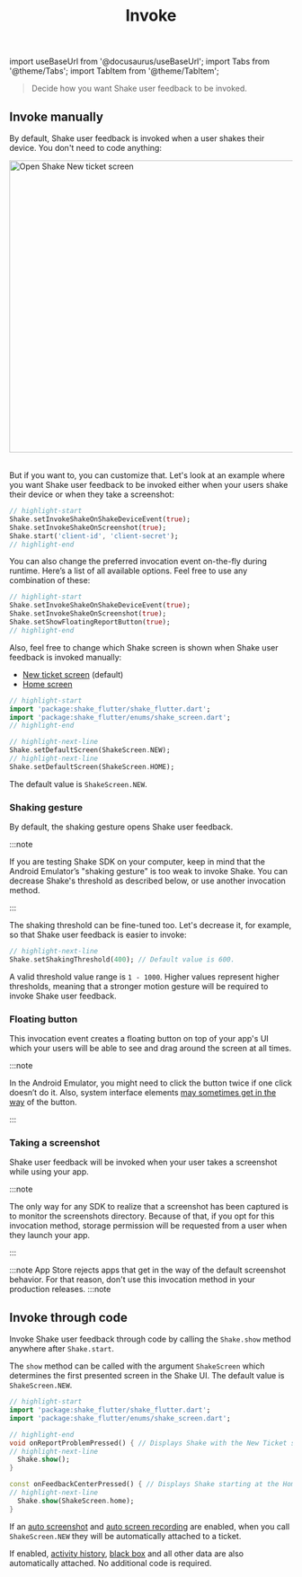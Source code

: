 ﻿---
id: invoke
title: Invoke
---

import useBaseUrl from '@docusaurus/useBaseUrl';
import Tabs from '@theme/Tabs';
import TabItem from '@theme/TabItem';

>Decide how you want Shake user feedback to be invoked.

## Invoke manually
By default, Shake user feedback is invoked when a user shakes their device.
You don't need to code anything:

<table class="media-container mt-40 mb-40">
<img
  alt="Open Shake New ticket screen"
  width="520"
  src={useBaseUrl('img/open-shake-new-ticket-screen.svg')}
/>
</table>

But if you want to, you can customize that.
Let's look at an example where you want Shake user feedback to be invoked either when your users shake their device or when they take a screenshot:

```dart title="main.dart" 
// highlight-start 
Shake.setInvokeShakeOnShakeDeviceEvent(true); 
Shake.setInvokeShakeOnScreenshot(true); 
Shake.start('client-id', 'client-secret'); 
// highlight-end
```

You can also change the preferred invocation event on-the-fly during runtime.
Here’s a list of all available options. Feel free to use any combination of these:

```dart title="main.dart"
// highlight-start
Shake.setInvokeShakeOnShakeDeviceEvent(true);
Shake.setInvokeShakeOnScreenshot(true);
Shake.setShowFloatingReportButton(true);
// highlight-end
```

Also, feel free to change which Shake screen is shown when Shake user feedback is invoked manually:
* [New ticket screen](/flutter/shake-ui/new-ticket-screen.md) (default)
* [Home screen](/flutter/shake-ui/home-screen.md)

```dart title="main.dart" 
// highlight-start 
import 'package:shake_flutter/shake_flutter.dart'; 
import 'package:shake_flutter/enums/shake_screen.dart'; 
// highlight-end

// highlight-next-line 
Shake.setDefaultScreen(ShakeScreen.NEW); 
// highlight-next-line 
Shake.setDefaultScreen(ShakeScreen.HOME);
```

The default value is `ShakeScreen.NEW`.

### Shaking gesture
By default, the shaking gesture opens Shake user feedback.

:::note

If you are testing Shake SDK on your computer, keep in mind that the Android Emulator’s "shaking gesture"
is too weak to invoke Shake. You can decrease Shake's threshold as described below, or use another invocation method.

:::

The shaking threshold can be fine-tuned too. Let's decrease it, for example, so that Shake user feedback is easier to invoke:

```dart title="main.dart"
// highlight-next-line
Shake.setShakingThreshold(400); // Default value is 600.
```

A valid threshold value range is `1 - 1000`. Higher values represent higher thresholds, meaning that a stronger 
motion gesture will be required to invoke Shake user feedback.

### Floating button
This invocation event creates a floating button on top of your app's UI which your users
will be able to see and drag around the screen at all times.

:::note

In the Android Emulator, you might need to click the button twice if one click doesn’t do it.
Also, system interface elements [may sometimes get in the way](https://help.shakebugs.com/en/articles/3321805-the-report-a-bug-button-is-hidden-behind-an-interface-element) of the button.

:::

### Taking a screenshot
Shake user feedback will be invoked when your user takes a screenshot while using your app.

:::note

The only way for any SDK to realize that a screenshot has been captured is to monitor the screenshots directory.
Because of that, if you opt for this invocation method, storage permission will be requested from a user when they launch your app.

:::

:::note
App Store rejects apps that get in the way of the default screenshot behavior. For that reason, don't use this invocation method in your production releases.
:::note

## Invoke through code
Invoke Shake user feedback through code by calling the `Shake.show` method anywhere after `Shake.start`.

The `show` method can be called with the argument `ShakeScreen` which determines the first presented screen in the Shake UI.
The default value is `ShakeScreen.NEW`.

```dart title="main.dart" 
// highlight-start 
import 'package:shake_flutter/shake_flutter.dart'; 
import 'package:shake_flutter/enums/shake_screen.dart'; 

// highlight-end
void onReportProblemPressed() { // Displays Shake with the New Ticket screen. 
// highlight-next-line 
  Shake.show(); 
}

const onFeedbackCenterPressed() { // Displays Shake starting at the Home screen. 
// highlight-next-line 
  Shake.show(ShakeScreen.home); 
} 
```

If an [auto screenshot](/flutter/configuration-and-data/auto-screenshot.md) and
[auto screen recording](/flutter/configuration-and-data/auto-screen-recording.md) are enabled,
when you call `ShakeScreen.NEW` they will be automatically attached to a ticket.

If enabled, [activity history](/flutter/configuration-and-data/activity-history.md),
[black box](/flutter/configuration-and-data/black-box.md) and all other data are also automatically attached.
No additional code is required.
